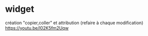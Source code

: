 # widget

création "copier,coller" et attribution (refaire à chaque modification)
https://youtu.be/l02K5fm2Uqw


